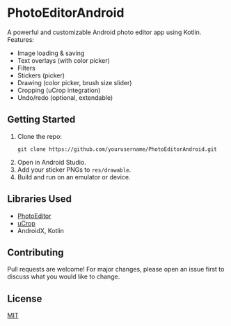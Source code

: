 # PhotoEditorAndroid

A powerful and customizable Android photo editor app using Kotlin.  
Features:
- Image loading & saving
- Text overlays (with color picker)
- Filters
- Stickers (picker)
- Drawing (color picker, brush size slider)
- Cropping (uCrop integration)
- Undo/redo (optional, extendable)

## Getting Started

1. Clone the repo:
   ```
   git clone https://github.com/yourusername/PhotoEditorAndroid.git
   ```
2. Open in Android Studio.
3. Add your sticker PNGs to `res/drawable`.
4. Build and run on an emulator or device.

## Libraries Used

- [PhotoEditor](https://github.com/burhanrashid52/PhotoEditor)
- [uCrop](https://github.com/Yalantis/uCrop)
- AndroidX, Kotlin

## Contributing

Pull requests are welcome! For major changes, please open an issue first to discuss what you would like to change.

## License

[MIT](LICENSE)
